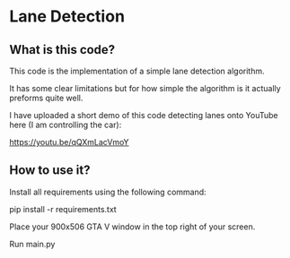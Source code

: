 Lane Detection
========================================================================================================================

What is this code?
------------------------------------------------------------------------------------------------------------------------

This code is the implementation of a simple lane detection algorithm.

It has some clear limitations but for how simple the algorithm is it actually preforms quite well.

I have uploaded a short demo of this code detecting lanes onto YouTube here (I am controlling the car):

https://youtu.be/qQXmLacVmoY

How to use it?
------------------------------------------------------------------------------------------------------------------------

Install all requirements using the following command:

pip install -r requirements.txt

Place your 900x506 GTA V window in the top right of your screen.

Run main.py
